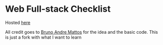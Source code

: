# Web Full-stack Checklist
Hosted [here](https://rafaeelaudibert.github.io/fullstack/)

All credit goes to [Bruno Andre Mattos](https://github.com/BrunoAndreMattos) for the idea and the basic code.
This is just a fork with what I want to learn
